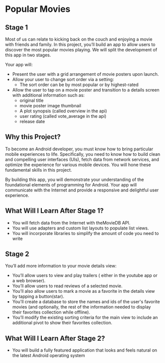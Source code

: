 <h1 id="project-name">Popular Movies</h2>


<div class="index--markdown--3w8oF ureact-markdown "><h2 id="project-overview">Stage 1</h2>
<p>Most of us can relate to kicking back on the couch and enjoying a movie with friends and family. In this project, you’ll build an app to allow users to discover the most popular movies playing.  We will split the development of this app in two stages.</p>

<p>Your app will:</p>
<ul>
<li>Present the user with a grid arrangement of movie posters upon launch.</li>
<li>Allow your user to change sort order via a setting:<ul>
<li>The sort order can be by most popular or by highest-rated</li>
</ul>
</li>
<li>Allow the user to tap on a movie poster and transition to a details screen with additional information such as:<ul>
<li>original title</li>
<li>movie poster image thumbnail</li>
<li>A plot synopsis (called overview in the api)</li>
<li>user rating (called vote_average in the api)</li>
<li>release date</li>
</ul>
</li>
</ul>
<h2 id="why-this-project-">Why this Project?</h2>
<p>To become an Android developer, you must know how to bring particular mobile experiences to life. Specifically, you need to know how to build clean and compelling user interfaces (UIs), fetch data from network services, and optimize the experience for various mobile devices. You will hone these fundamental skills in this project.</p>
<p>By building this app, you will demonstrate your understanding of the foundational elements of programming for Android. Your app will communicate with the Internet and provide a responsive and delightful user experience.</p>
<h2 id="what-will-i-learn-after-stage-1-">What Will I Learn After Stage 1?</h2>
<ul>
<li>You will fetch data from the Internet with theMovieDB API.</li>
<li>You will use adapters and custom list layouts to populate list views.</li>
<li>You will incorporate libraries to simplify the amount of code you need to write </li>
</ul>
</div>


<div class="index--markdown--3w8oF ureact-markdown "><h2 id="project-stage2">Stage 2</h2>
<p>You’ll add more information to your movie details view:</p>
<ul>
<li>You’ll allow users to view and play trailers ( either in the youtube app or a web browser).</li>
<li>You’ll allow users to read reviews of a selected movie.</li>
<li>You’ll also allow users to mark a movie as a favorite in the details view by tapping a button(star).</li>
<li>You'll create a database to store the names and ids of the user's favorite movies (and optionally, the rest of the information needed to display their favorites collection while offline).</li>
<li>You’ll modify the existing sorting criteria for the main view to include an additional pivot to show their favorites collection.</li>
</ul>
<h2 id="what-will-i-learn-after-stage-2-">What Will I Learn After Stage 2?</h2>
<ul>
<li>You will build a fully featured application that looks and feels natural on the latest Android operating system 
</div>
